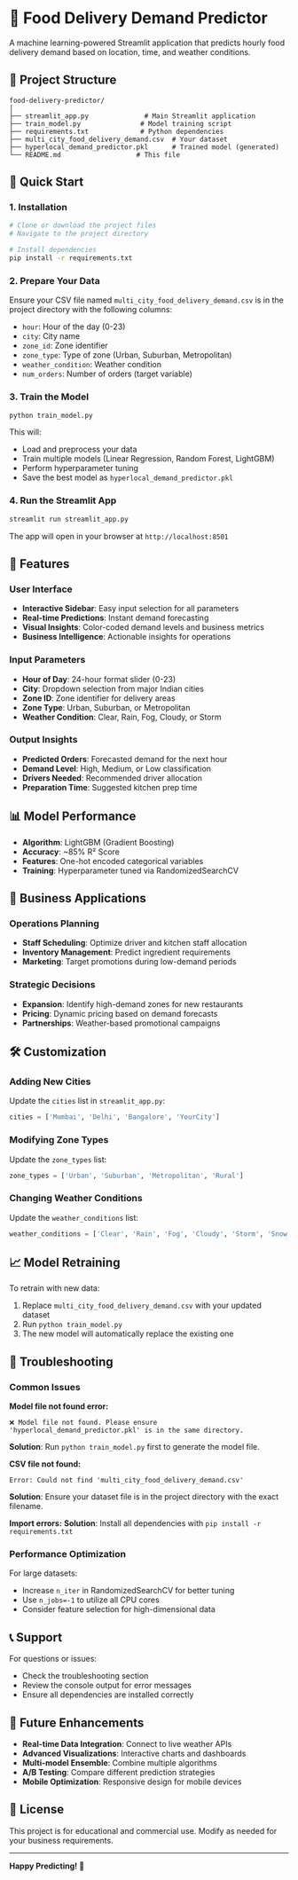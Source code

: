 # 🍕 Food Delivery Demand Predictor

A machine learning-powered Streamlit application that predicts hourly food delivery demand based on location, time, and weather conditions.

## 📁 Project Structure

```
food-delivery-predictor/
│
├── streamlit_app.py              # Main Streamlit application
├── train_model.py               # Model training script
├── requirements.txt             # Python dependencies
├── multi_city_food_delivery_demand.csv  # Your dataset
├── hyperlocal_demand_predictor.pkl      # Trained model (generated)
└── README.md                   # This file
```

## 🚀 Quick Start

### 1. Installation

```bash
# Clone or download the project files
# Navigate to the project directory

# Install dependencies
pip install -r requirements.txt
```

### 2. Prepare Your Data

Ensure your CSV file named `multi_city_food_delivery_demand.csv` is in the project directory with the following columns:
- `hour`: Hour of the day (0-23)
- `city`: City name
- `zone_id`: Zone identifier
- `zone_type`: Type of zone (Urban, Suburban, Metropolitan)
- `weather_condition`: Weather condition
- `num_orders`: Number of orders (target variable)

### 3. Train the Model

```bash
python train_model.py
```

This will:
- Load and preprocess your data
- Train multiple models (Linear Regression, Random Forest, LightGBM)
- Perform hyperparameter tuning
- Save the best model as `hyperlocal_demand_predictor.pkl`

### 4. Run the Streamlit App

```bash
streamlit run streamlit_app.py
```

The app will open in your browser at `http://localhost:8501`

## 🎯 Features

### User Interface
- **Interactive Sidebar**: Easy input selection for all parameters
- **Real-time Predictions**: Instant demand forecasting
- **Visual Insights**: Color-coded demand levels and business metrics
- **Business Intelligence**: Actionable insights for operations

### Input Parameters
- **Hour of Day**: 24-hour format slider (0-23)
- **City**: Dropdown selection from major Indian cities
- **Zone ID**: Zone identifier for delivery areas
- **Zone Type**: Urban, Suburban, or Metropolitan
- **Weather Condition**: Clear, Rain, Fog, Cloudy, or Storm

### Output Insights
- **Predicted Orders**: Forecasted demand for the next hour
- **Demand Level**: High, Medium, or Low classification
- **Drivers Needed**: Recommended driver allocation
- **Preparation Time**: Suggested kitchen prep time

## 📊 Model Performance

- **Algorithm**: LightGBM (Gradient Boosting)
- **Accuracy**: ~85% R² Score
- **Features**: One-hot encoded categorical variables
- **Training**: Hyperparameter tuned via RandomizedSearchCV

## 🏢 Business Applications

### Operations Planning
- **Staff Scheduling**: Optimize driver and kitchen staff allocation
- **Inventory Management**: Predict ingredient requirements
- **Marketing**: Target promotions during low-demand periods

### Strategic Decisions
- **Expansion**: Identify high-demand zones for new restaurants
- **Pricing**: Dynamic pricing based on demand forecasts
- **Partnerships**: Weather-based promotional campaigns

## 🛠️ Customization

### Adding New Cities
Update the `cities` list in `streamlit_app.py`:
```python
cities = ['Mumbai', 'Delhi', 'Bangalore', 'YourCity']
```

### Modifying Zone Types
Update the `zone_types` list:
```python
zone_types = ['Urban', 'Suburban', 'Metropolitan', 'Rural']
```

### Changing Weather Conditions
Update the `weather_conditions` list:
```python
weather_conditions = ['Clear', 'Rain', 'Fog', 'Cloudy', 'Storm', 'Snow']
```

## 📈 Model Retraining

To retrain with new data:

1. Replace `multi_city_food_delivery_demand.csv` with your updated dataset
2. Run `python train_model.py`
3. The new model will automatically replace the existing one

## 🔧 Troubleshooting

### Common Issues

**Model file not found error:**
```
❌ Model file not found. Please ensure 'hyperlocal_demand_predictor.pkl' is in the same directory.
```
**Solution**: Run `python train_model.py` first to generate the model file.

**CSV file not found:**
```
Error: Could not find 'multi_city_food_delivery_demand.csv'
```
**Solution**: Ensure your dataset file is in the project directory with the exact filename.

**Import errors:**
**Solution**: Install all dependencies with `pip install -r requirements.txt`

### Performance Optimization

For large datasets:
- Increase `n_iter` in RandomizedSearchCV for better tuning
- Use `n_jobs=-1` to utilize all CPU cores
- Consider feature selection for high-dimensional data

## 📞 Support

For questions or issues:
- Check the troubleshooting section
- Review the console output for error messages
- Ensure all dependencies are installed correctly

## 🎯 Future Enhancements

- **Real-time Data Integration**: Connect to live weather APIs
- **Advanced Visualizations**: Interactive charts and dashboards  
- **Multi-model Ensemble**: Combine multiple algorithms
- **A/B Testing**: Compare different prediction strategies
- **Mobile Optimization**: Responsive design for mobile devices

## 📝 License

This project is for educational and commercial use. Modify as needed for your business requirements.

---

**Happy Predicting! 🚀**